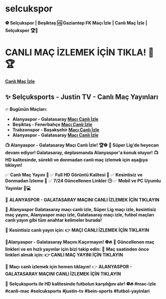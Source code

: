 # selcukspor
**⚽ Selçukspor | Beşiktaş 🆚 Gaziantep FK Maçı İzle | Canlı Maç İzle | Selçukspor 🏆🎥**
# CANLI MAÇ İZLEMEK İÇİN TIKLA! 🎥🏆

**[Canlı Maç İzle](https://t2m.io/PipoGuncel)**

## ✨ **Selçuksports - Justin TV - Canlı Maç Yayınları**

🔥 **Bugünün Maçları:**
- **Alanyaspor - Galatasaray [Maçı Canlı İzle](https://heylink.me/pipososyal/)**
- **Beşiktaş - Fenerbahçe [Maçı Canlı İzle](https://heylink.me/pipososyal/)**
- **Trabzonspor - Başakşehir [Maçı Canlı İzle](https://heylink.me/pipososyal/)**
- **Alanyaspor - Galatasaray [Maçı Canlı İzle](https://heylink.me/pipososyal/)**

**📺 Alanyaspor - Galatasaray Maçı Canlı İzle! 🏆⚽**
**📢 Süper Lig'de heyecan devam ediyor! Galatasaray, deplasmanda Alanyaspor'a konuk oluyor!**
**📺 HD kalitesinde, sürekli ve donmadan canlı maç izlemek için aşağıya tıklayın!**

✅ **Canlı Maç Yayını 📡**
✅ **Full HD Görüntü Kalitesi 🎥**
✅ **Kesintisiz ve Donmadan İzleme 🔄**
✅ **7/24 Güncellenen Linkler 🕒**
✅ **Mobil ve PC Uyumlu Yayınlar 📱💻**

📌 **ALANYASPOR - GALATASARAY MAÇINI CANLI İZLEMEK İÇİN TIKLAYIN**

📡 **Alanyaspor Galatasaray maçı canlı izle, Süper Lig maçı izle, kesintisiz maç yayını, Alanyaspor maçı izle, Galatasaray maçı izle, futbol maçları canlı yayın gibi tüm anahtar kelimeler burada!**

📢 **Kesintisiz canlı yayın için: 👉 MAÇI CANLI İZLEMEK İÇİN TIKLAYIN**

🚀**Alanyaspor - Galatasaray Maçını Kaçırmayın! ⚽🔥**
🔗 **Güncellenen maç linkleri ve en hızlı yayınlar için bizi takip edin:**
📢 **Maç saatinden önce linkleri almak için: 👉 CANLI MAÇ YAYINI İÇİN TIKLAYIN**

📢 **Maçı canlı izlemek için hemen tıklayın!**
👉 **ALANYASPOR - GALATASARAY MAÇINI CANLI İZLEMEK İÇİN TIKLAYIN**

🎉 **Selçuksports ile HD kalitesinde futbolun karşılığını alır! ⚽🔥**
**#mac-izle**
**#canli-mac**
**#selcuksports**
**#justin-tv**
**#bein-sports**
**#futbol-yayinlari**
